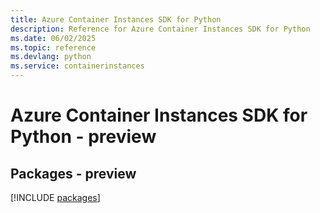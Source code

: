 ```yaml
---
title: Azure Container Instances SDK for Python
description: Reference for Azure Container Instances SDK for Python
ms.date: 06/02/2025
ms.topic: reference
ms.devlang: python
ms.service: containerinstances
---
```

# Azure Container Instances SDK for Python - preview
## Packages - preview
[!INCLUDE [packages](container-instances-index.md)]